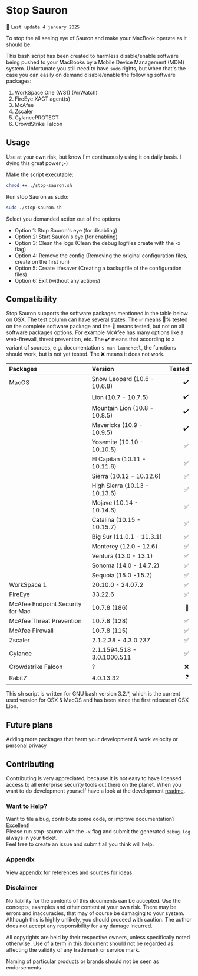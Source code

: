 # Stop Sauron

:red_circle: `Last update 4 january 2025`

To stop the all seeing eye of Sauron and make your MacBook operate as it should be.

This bash script has been created to harmless disable/enable software being pushed to your MacBooks by a Mobile Device Management (MDM) system.
Unfortunate you still need to have `sudo` rights, but when that's the case you can easily on demand disable/enable the following software packages:

1. WorkSpace One (WS1) (AirWatch)
2. FireEye XAGT agent(s)
3. McAfee
4. Zscaler
5. CylancePROTECT
6. CrowdStrike Falcon

## Usage

Use at your own risk, but know I'm continuously using it on daily basis. I dying this great power ;-)

Make the script executable:

```zsh
chmod +x ./stop-sauron.sh

```

Run stop Sauron as sudo:

```zsh
sudo ./stop-sauron.sh

```

Select you demanded action out of the options

* Option 1: Stop Sauron's eye (for disabling)
* Option 2: Start Sauron's eye (for enabling)
* Option 3: Clean the logs (Clean the debug logfiles create with the -x flag)
* Option 4: Remove the config (Removing the original configuration files, create on the first run)
* Option 5: Create lifesaver (Creating a backupfile of the configuration files)
* Option 6: Exit (without any actions)


## Compatibility

Stop Sauron supports the software packages mentioned in the table below on OSX. The test column can have several states. The :white_check_mark: means :100:% tested on the complete software package and the :small_red_triangle_down: means tested, but not on all software packages options. For example McAfee has many options like a web-firewall, threat prevention, etc. The :heavy_check_mark: means that according to a variant of sources, e.g. documentation `$ man launchctl`, the functions should work, but is not yet tested. The :x: means it does not work.

| Packages | Version | Tested |
| :--- | :--- | ---: |
| MacOS | Snow Leopard (10.6 - 10.6.8) | :heavy_check_mark: |
|  | Lion (10.7 - 10.7.5) | :heavy_check_mark: |
|  | Mountain Lion (10.8 - 10.8.5) | :heavy_check_mark: |
|  | Mavericks (10.9 - 10.9.5) | :heavy_check_mark: |
|  | Yosemite (10.10 - 10.10.5) | :white_check_mark: |
|  | El Capitan (10.11 - 10.11.6) | :white_check_mark: |
|  | Sierra (10.12 - 10.12.6) | :white_check_mark: |
|  | High Sierra (10.13 - 10.13.6) | :white_check_mark: |
|  | Mojave (10.14 - 10.14.6) | :white_check_mark: |
|  | Catalina (10.15 - 10.15.7) | :white_check_mark: |
|  | Big Sur (11.0.1 - 11.3.1) | :white_check_mark: |
|  | Monterey (12.0 - 12.6) | :white_check_mark: |
|  | Ventura (13.0 - 13.1) | :white_check_mark: |
|  | Sonoma (14.0 - 14.7.2) | :white_check_mark: |
|  | Sequoia (15.0 -15.2) | :white_check_mark: |
| WorkSpace 1 | 20.10.0 - 24.07.2 | :white_check_mark: |
| FireEye | 33.22.6 | :white_check_mark: |
| McAfee Endpoint Security for Mac | 10.7.8 (186) | :small_red_triangle_down: |
| McAfee Threat Prevention | 10.7.8 (128) | :white_check_mark: |
| McAfee Firewall | 10.7.8 (115) | :white_check_mark: |
| Zscaler | 2.1.2.38 - 4.3.0.237 | :white_check_mark: |
| Cylance | 2.1.1594.518 - 3.0.1000.511 | :white_check_mark: |
| Crowdstrike Falcon | ? | :x: |
| Rabit7 | 4.0.13.32 | :question: |

This sh script is written for GNU bash version 3.2.*, which is the current used version for OSX & MacOS and has been since the first release of OSX Lion.

## Future plans

Adding more packages that harm your development & work velocity or personal privacy

## Contributing

Contributing is very appreciated, because it is not easy to have licensed access to all enterprise security tools out there on the planet.
When you want to do development yourself have a look at the development [readme](https://github.com/tr3kl0v/stop-sauron/blob/main/development/DEVELOPMENT.md).

### Want to Help?

Want to file a bug, contribute some code, or improve documentation? Excellent!  
Please run stop-sauron with the `-x` flag and submit the generated `debug.log` always in your ticket.  
Feel free to create an issue and submit all you think will help.

### Appendix

View [appendix](https://github.com/tr3kl0v/stop-sauron/blob/main/APPENDIX.md) for references and sources for ideas.

### Disclaimer

No liability for the contents of this documents can be accepted. Use the concepts, examples and other content at your own risk. There may be errors and inaccuracies, that may of course be damaging to your system. Although this is highly unlikely, you should proceed with caution. The author does not accept any responsibility for any damage incurred.

All copyrights are held by their respective owners, unless specifically noted otherwise. Use of a term in this document should not be regarded as affecting the validity of any trademark or service mark.

Naming of particular products or brands should not be seen as endorsements.
